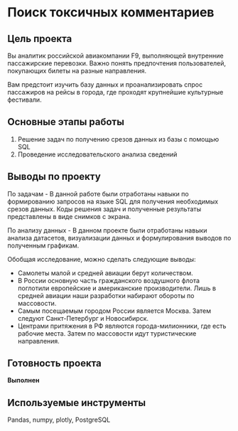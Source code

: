 # Поиск токсичных комментариев

## Цель проекта
Вы аналитик российской авиакомпании F9, выполняющей внутренние пассажирские перевозки. Важно понять предпочтения пользователей, покупающих билеты на разные направления.

Вам предстоит изучить базу данных и проанализировать спрос пассажиров на рейсы в города, где проходят крупнейшие культурные фестивали.

## Основные этапы работы
1. Решение задач по получению срезов данных из базы с помощью SQL
2. Проведение исследовательского анализа сведений

## Выводы по проекту
По задачам - В данной работе были отработаны навыки по формированию запросов на языке SQL для получения необходимых срезов данных. Коды решения задач и полученные результаты представлены в виде снимков с экрана.

По анализу данных - В данном проекте были отработаны навыки анализа датасетов, визуализации данных и формулирования выводов по полученным графикам.

Обобщая исследование, можно сделать следующие выводы:
    
- Самолеты малой и средней авиации берут количеством.
- В России основную часть гражданского воздушного флота поглотили европейские и американские производители. Лишь в средней авиации наши разработки набирают обороты по массовости.
- Самым посещаемым городом России является Москва. Затем следуют Санкт-Петербург и Новосибирск. 
- Центрами притяжения в РФ являются города-милионники, где есть рабочие места. Затем по массовости идут туристические направления.   
## Готовность проекта 
**Выполнен**

## Используемые инструменты
Pandas, numpy, plotly, PostgreSQL
